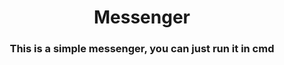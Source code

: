<h1 align="center">Messenger</h1>
<h3 align="center">This is a simple messenger, you can just run it in cmd</h3>
